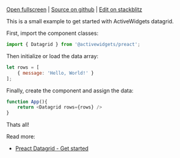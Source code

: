 
[Open fullscreen](https://preact.activewidgets.com/hello-world/) | [Source on github](https://github.com/activewidgets/preact/tree/master/examples/hello-world) | [Edit on stackblitz](https://stackblitz.com/github/activewidgets/preact/tree/master/examples/hello-world?file=src/index.jsx)

This is a small example to get started with ActiveWidgets datagrid.

First, import the component classes:

```js
import { Datagrid } from '@activewidgets/preact';
```

Then initialize or load the data array:

```js
let rows = [
    { message: 'Hello, World!' }
];
```

Finally, create the component and assign the data:

```js
function App(){
    return <Datagrid rows={rows} />
}
```

Thats all! 

Read more:

 - [Preact Datagrid - Get started](https://activewidgets.com/guide/env/preact/)